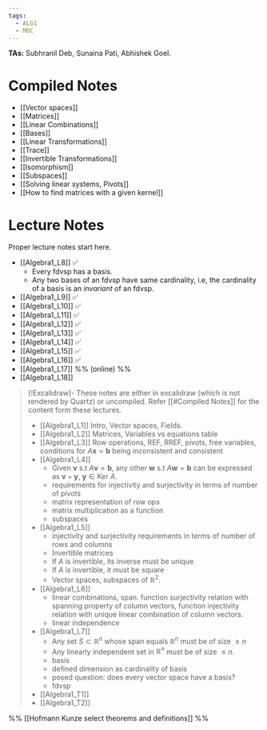 ```yaml
---
tags:
  - ALG1
  - MOC
---
```

**TAs:** Subhranil Deb, Sunaina Pati, Abhishek Goel.
# Compiled Notes

- [[Vector spaces]]
- [[Matrices]]
- [[Linear Combinations]]
- [[Bases]]
- [[Linear Transformations]]
- [[Trace]]
- [[Invertible Transformations]]
- [[Isomorphism]]
- [[Subspaces]]
- [[Solving linear systems, Pivots]]
- [[How to find matrices with a given kernel]]
# Lecture Notes

Proper lecture notes start here.
- [[Algebra1_L8]] ✅ 
	- Every fdvsp has a basis.
	- Any two bases of an fdvsp have same cardinality, i.e, the cardinality of a basis is an *invariant* of an fdvsp.
- [[Algebra1_L9]] ✅ 
- [[Algebra1_L10]] ✅
- [[Algebra1_L11]] ✅
- [[Algebra1_L12]] ✅
- [[Algebra1_L13]] ✅
- [[Algebra1_L14]] ✅
- [[Algebra1_L15]] ✅
- [[Algebra1_L16]] ✅
- [[Algebra1_L17]] %% (online) %%
- [[Algebra1_L18]]

>[!Excalidraw]-
>These notes are either in excalidraw (which is not rendered by Quartz) or uncompiled. Refer [[#Compiled Notes]] for the content form these lectures.
>- [[Algebra1_L1]] Intro, Vector spaces, Fields.
>- [[Algebra1_L2]] Matrices, Variables vs equations table
>- [[Algebra1_L3]] Row operations, REF, RREF, pivots, free variables, conditions for $A\mathbf{x}=\mathbf{b}$ being inconsistent and consistent
>- [[Algebra1_L4]] 
>	- Given $\mathbf{v}$ s.t $A\mathbf{v}=\mathbf{b}$, any other $\mathbf{w}$ s.t $A\mathbf{w}=\mathbf{b}$ can be expressed as $\mathbf{v}+\mathbf{y}$, $\mathbf{y}\in\text{Ker }A$. 
>	- requirements for injectivity and surjectivity in terms of number of pivots
>	- matrix representation of row ops
>	- matrix multiplication as a function
>	- subspaces
>- [[Algebra1_L5]]
>	- injectivity and surjectivity requirements in terms of number of rows and columns
>	- Invertible matrices
>	- If $A$ is invertible, its inverse must be unique
>	- If $A$ is invertible, it must be square
>	- Vector spaces, subspaces of $\mathbb{R}^{2}$. 
>- [[Algebra1_L6]]
>	- linear combinations, span. function surjectivity relation with spanning property of column vectors, function injectivity relation with unique linear combination of column vectors.
>	- linear independence
>- [[Algebra1_L7]]
>	- Any set $S \subset \mathbb{R}^n$ whose span equals $\mathbb{R}^n$ must be of size $\geq n$
>	- Any linearly independent set in $\mathbb{R}^n$ must be of size $\le n$.
>	- basis
>	- defined dimension as cardinality of basis
>	- posed question: does every vector space have a basis?
>	- fdvsp
>- [[Algebra1_T1]]
>- [[Algebra1_T2]]


%% [[Hofmann Kunze select theorems and definitions]] %%

